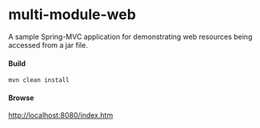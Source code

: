 # multi-module-web
A sample Spring-MVC application for demonstrating web resources being accessed from a jar file.
#### Build
``` mvn clean install ```
#### Browse
<http://localhost:8080/index.htm>
